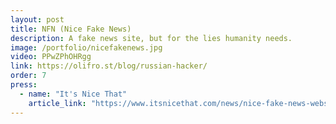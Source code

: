 ```yaml
---
layout: post
title: NFN (Nice Fake News)
description: A fake news site, but for the lies humanity needs.
image: /portfolio/nicefakenews.jpg
video: PPwZPhOHRgg
link: https://olifro.st/blog/russian-hacker/
order: 7
press:
  - name: "It's Nice That"
    article_link: "https://www.itsnicethat.com/news/nice-fake-news-website-oli-frost-digital-010818"
---
```


